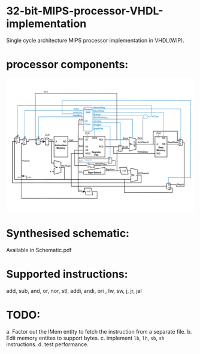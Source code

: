 # 32-bit-MIPS-processor-VHDL-implementation
Single cycle architecture MIPS processor implementation in VHDL(WIP). 

# processor components:
![Components](/proc.jpg)

# Synthesised schematic:
Available in Schematic.pdf

# Supported instructions:
add, sub, and, or, nor, stl, addi, andi, ori , lw, sw, j, jr, jal

# TODO: 
a. Factor out the IMem entity to fetch the instruction from a separate file.
b. Edit memory entites to support bytes.
c. implement `lb`, `lh`, `sb`, `sh` instructions.
d. test performance.
